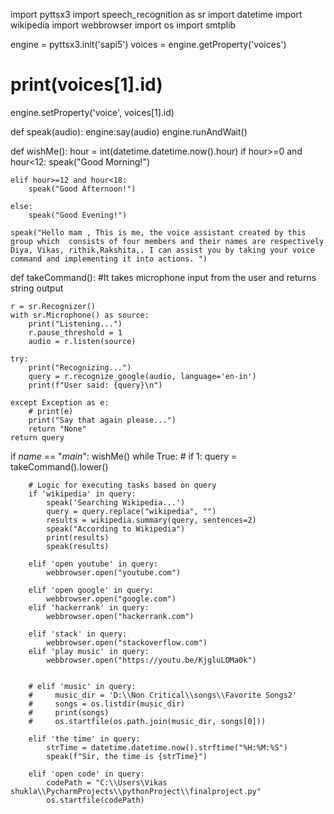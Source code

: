 import pyttsx3
import speech_recognition as sr
import datetime
import wikipedia
import webbrowser
import os
import smtplib

engine = pyttsx3.init('sapi5')
voices = engine.getProperty('voices')
# print(voices[1].id)
engine.setProperty('voice', voices[1].id)


def speak(audio):
    engine.say(audio)
    engine.runAndWait()


def wishMe():
    hour = int(datetime.datetime.now().hour)
    if hour>=0 and hour<12:
        speak("Good Morning!")

    elif hour>=12 and hour<18:
        speak("Good Afternoon!")

    else:
        speak("Good Evening!")

    speak("Hello mam , This is me, the voice assistant created by this group which  consists of four members and their names are respectively  Diya, Vikas, rithik,Rakshita,. I can assist you by taking your voice command and implementing it into actions. ")

def takeCommand():
    #It takes microphone input from the user and returns string output

    r = sr.Recognizer()
    with sr.Microphone() as source:
        print("Listening...")
        r.pause_threshold = 1
        audio = r.listen(source)

    try:
        print("Recognizing...")
        query = r.recognize_google(audio, language='en-in')
        print(f"User said: {query}\n")

    except Exception as e:
        # print(e)
        print("Say that again please...")
        return "None"
    return query



if _name_ == "_main_":
    wishMe()
    while True:
    # if 1:
        query = takeCommand().lower()

        # Logic for executing tasks based on query
        if 'wikipedia' in query:
            speak('Searching Wikipedia...')
            query = query.replace("wikipedia", "")
            results = wikipedia.summary(query, sentences=2)
            speak("According to Wikipedia")
            print(results)
            speak(results)

        elif 'open youtube' in query:
            webbrowser.open("youtube.com")

        elif 'open google' in query:
            webbrowser.open("google.com")
        elif 'hackerrank' in query:
            webbrowser.open("hackerrank.com")

        elif 'stack' in query:
            webbrowser.open("stackoverflow.com")
        elif 'play music' in query:
            webbrowser.open("https://youtu.be/KjgluLOMa0k")


        # elif 'music' in query:
        #     music_dir = 'D:\\Non Critical\\songs\\Favorite Songs2'
        #     songs = os.listdir(music_dir)
        #     print(songs)
        #     os.startfile(os.path.join(music_dir, songs[0]))

        elif 'the time' in query:
            strTime = datetime.datetime.now().strftime("%H:%M:%S")
            speak(f"Sir, the time is {strTime}")

        elif 'open code' in query:
            codePath = "C:\\Users\Vikas shukla\\PycharmProjects\\pythonProject\\finalproject.py"
            os.startfile(codePath)
